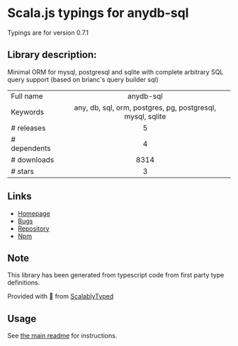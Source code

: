 
# Scala.js typings for anydb-sql

Typings are for version 0.7.1

## Library description:
Minimal ORM for mysql, postgresql and sqlite with complete arbitrary SQL query support (based on brianc's query builder sql)

|                    |                 |
| ------------------ | :-------------: |
| Full name          | anydb-sql |
| Keywords           | any, db, sql, orm, postgres, pg, postgresql, mysql, sqlite |
| # releases         | 5 |
| # dependents       | 4 |
| # downloads        | 8314 |
| # stars            | 3 |

## Links
- [Homepage](https://github.com/doxout/anydb-sql#readme)
- [Bugs](https://github.com/doxout/anydb-sql/issues)
- [Repository](https://github.com/doxout/anydb-sql)
- [Npm](https://www.npmjs.com/package/anydb-sql)
    


## Note
This library has been generated from typescript code from first party type definitions.

Provided with :purple_heart: from [ScalablyTyped](https://github.com/oyvindberg/ScalablyTyped)

## Usage
See [the main readme](../../readme.md) for instructions.


